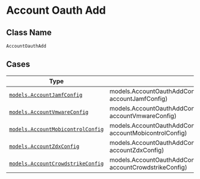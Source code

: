 
# Account Oauth Add

## Class Name

`AccountOauthAdd`

## Cases

| Type | Factory Method |
|  --- | --- |
| [`models.AccountJamfConfig`](../../../doc/models/account-jamf-config.md) | models.AccountOauthAddContainer.FromAccountJamfConfig(models.AccountJamfConfig accountJamfConfig) |
| [`models.AccountVmwareConfig`](../../../doc/models/account-vmware-config.md) | models.AccountOauthAddContainer.FromAccountVmwareConfig(models.AccountVmwareConfig accountVmwareConfig) |
| [`models.AccountMobicontrolConfig`](../../../doc/models/account-mobicontrol-config.md) | models.AccountOauthAddContainer.FromAccountMobicontrolConfig(models.AccountMobicontrolConfig accountMobicontrolConfig) |
| [`models.AccountZdxConfig`](../../../doc/models/account-zdx-config.md) | models.AccountOauthAddContainer.FromAccountZdxConfig(models.AccountZdxConfig accountZdxConfig) |
| [`models.AccountCrowdstrikeConfig`](../../../doc/models/account-crowdstrike-config.md) | models.AccountOauthAddContainer.FromAccountCrowdstrikeConfig(models.AccountCrowdstrikeConfig accountCrowdstrikeConfig) |

